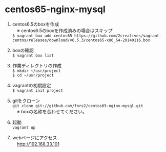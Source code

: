 # centos65-nginx-mysql

1. centos6.5のboxを作成  
　※ centos6.5のboxを作成済みの場合はスキップ  
`$ vagrant box add centos65 https://github.com/2creatives/vagrant-centos/releases/download/v6.5.3/centos65-x86_64-20140116.box`  

2. boxの確認  
`$ vagrant box list`  

3. 作業ディレクトリの作成  
`$ mkdir ~/usr/project`  
`$ cd ~/usr/project`  

4. vagrantの初期設定  
`$ vagrant init project`  

5. gitをクローン  
`git clone git://github.com/fors2/centos65-nginx-mysql.git`  
　※ boxの名称を合わせてください。

6. 起動  
`vagrant up`

7. webページにアクセス  
　http://192.168.33.101
